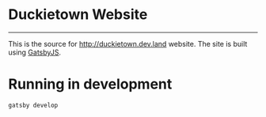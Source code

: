 # Duckietown Website
---

This is the source for http://duckietown.dev.land website. The site is built using [GatsbyJS](https://github.com/gatsbyjs/gatsby).

# Running in development
```
gatsby develop
```

